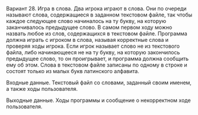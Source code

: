 Вариант 28. Игра в слова.
Два игрока играют в слова. Они по очереди называют слова, 
содержащиеся в заданном текстовом файле, так чтобы каждое 
следующее слово начиналось на ту букву, на которую заканчивалось 
предыдущее слово. В самом первом ходу можно назвать любое из 
слов, содержащихся в текстовом файле. Программа должна играть с 
игроком в слова, называя корректные слова и проверяя ходы игрока. 
Если игрок называет слово не из текстового файла, либо 
начинающееся не на ту букву, на которую закончилось предыдущее 
слово, то он проигрывает, и программа должна сообщить ему об этом. 
Слова в текстовом файле записаны по одному в строке и состоят 
только из малых букв латинского алфавита. 

Входные данные. Текстовый файл со словами, заданный своим 
именем, а также ходы пользователя. 

Выходные данные. Ходы программы и сообщение о 
некорректном ходе пользователя. 
